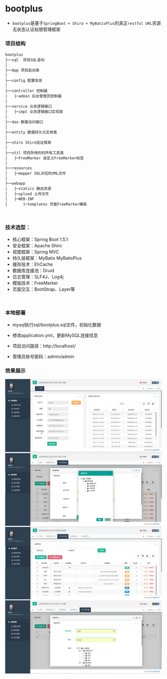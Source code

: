 # bootplus

- ```bootplus```是基于```SpringBoot + Shiro + MyBatisPlus```的真正```restful URL```资源无状态认证权限管理框架

### **项目结构**
```
bootplus
├──sql  项目SQL语句
│
├──App 项目启动类
│
├──config 配置信息
│
├──controller 控制器
│	├─admin 后台管理员控制器
│
├──service 业务逻辑接口
│	├─impl 业务逻辑接口实现类
│
├──dao 数据访问接口
│
├──entity 数据持久化实体类
│
├──shiro Shiro验证框架
│
├──util 项目所用的的所有工具类
│	├─FreeMarker 自定义FreeMarker标签
│
├──resources
│	├─mapper SQL对应的XML文件
│
├──webapp
│	├─statics 静态资源
│	├─upload 上传文件
│	├─WEB-INF
│		├─templates 页面FreeMarker模版
```
<br>

### **技术选型：**
- 核心框架：Spring Boot 1.5.1
- 安全框架：Apache Shiro
- 视图框架：Spring MVC
- 持久层框架：MyBatis MyBatisPlus
- 缓存技术：EhCache
- 数据库连接池：Druid
- 日志管理：SLF4J、Log4j
- 模版技术：FreeMarker
- 页面交互：BootStrap、Layer等
<br>

### **本地部署**
- mysql执行sql/bootplus.sql文件，初始化数据

- 修改application.yml，更新MySQL连接信息

- 项目访问路径：http://localhost/
- 管理员账号密码：admin/admin


### 效果展示  
![演示效果图](/images/1.png)
![演示效果图](/images/2.png)
![演示效果图](/images/3.png)
![演示效果图](/images/4.png)